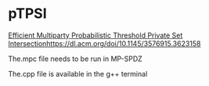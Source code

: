# pTPSI
[Efficient Multiparty Probabilistic Threshold Private Set
Intersection](https://dl.acm.org/doi/10.1145/3576915.3623158)https://dl.acm.org/doi/10.1145/3576915.3623158

The.mpc file needs to be run in MP-SPDZ

The.cpp file is available in the g++ terminal

